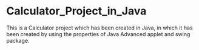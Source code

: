 # Calculator_Project_in_Java
This is a Calculator project which has been created in Java, in which it has been created by using the properties of Java Advanced applet and swing package.

